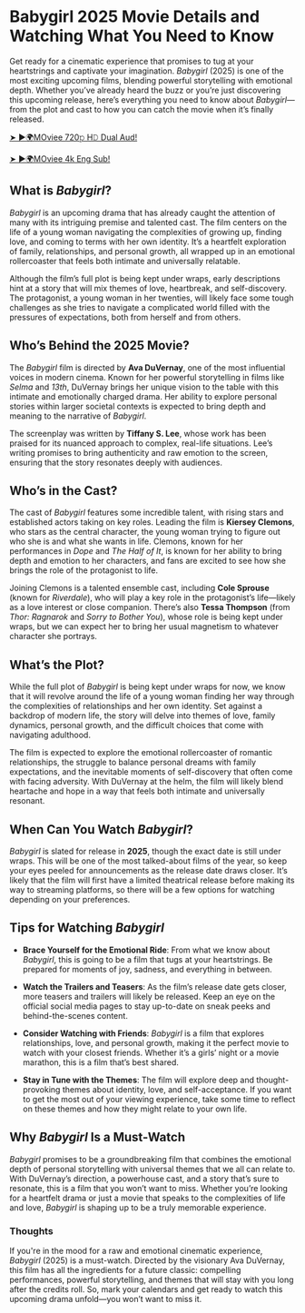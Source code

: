 # Babygirl 2025 Movie Details and Watching What You Need to Know

Get ready for a cinematic experience that promises to tug at your heartstrings and captivate your imagination. *Babygirl* (2025) is one of the most exciting upcoming films, blending powerful storytelling with emotional depth. Whether you’ve already heard the buzz or you’re just discovering this upcoming release, here’s everything you need to know about *Babygirl*—from the plot and cast to how you can catch the movie when it’s finally released.


[➤ ►🌍MOviee 720𝚙 H𝙳 Dual Aud!](https://cinematmx.blogspot.com/2025/01/me27c1git.html)

[➤ ►🌍MOviee 4k Eng Sub!](https://cinematmx.blogspot.com/2025/01/me27c1git.html)

## What is *Babygirl*?

*Babygirl* is an upcoming drama that has already caught the attention of many with its intriguing premise and talented cast. The film centers on the life of a young woman navigating the complexities of growing up, finding love, and coming to terms with her own identity. It’s a heartfelt exploration of family, relationships, and personal growth, all wrapped up in an emotional rollercoaster that feels both intimate and universally relatable.

Although the film’s full plot is being kept under wraps, early descriptions hint at a story that will mix themes of love, heartbreak, and self-discovery. The protagonist, a young woman in her twenties, will likely face some tough challenges as she tries to navigate a complicated world filled with the pressures of expectations, both from herself and from others.

## Who’s Behind the 2025 Movie?


The *Babygirl* film is directed by **Ava DuVernay**, one of the most influential voices in modern cinema. Known for her powerful storytelling in films like *Selma* and *13th*, DuVernay brings her unique vision to the table with this intimate and emotionally charged drama. Her ability to explore personal stories within larger societal contexts is expected to bring depth and meaning to the narrative of *Babygirl*.

The screenplay was written by **Tiffany S. Lee**, whose work has been praised for its nuanced approach to complex, real-life situations. Lee’s writing promises to bring authenticity and raw emotion to the screen, ensuring that the story resonates deeply with audiences.

## Who’s in the Cast?

The cast of *Babygirl* features some incredible talent, with rising stars and established actors taking on key roles. Leading the film is **Kiersey Clemons**, who stars as the central character, the young woman trying to figure out who she is and what she wants in life. Clemons, known for her performances in *Dope* and *The Half of It*, is known for her ability to bring depth and emotion to her characters, and fans are excited to see how she brings the role of the protagonist to life.

Joining Clemons is a talented ensemble cast, including **Cole Sprouse** (known for *Riverdale*), who will play a key role in the protagonist’s life—likely as a love interest or close companion. There’s also **Tessa Thompson** (from *Thor: Ragnarok* and *Sorry to Bother You*), whose role is being kept under wraps, but we can expect her to bring her usual magnetism to whatever character she portrays.

## What’s the Plot?

While the full plot of *Babygirl* is being kept under wraps for now, we know that it will revolve around the life of a young woman finding her way through the complexities of relationships and her own identity. Set against a backdrop of modern life, the story will delve into themes of love, family dynamics, personal growth, and the difficult choices that come with navigating adulthood.

The film is expected to explore the emotional rollercoaster of romantic relationships, the struggle to balance personal dreams with family expectations, and the inevitable moments of self-discovery that often come with facing adversity. With DuVernay at the helm, the film will likely blend heartache and hope in a way that feels both intimate and universally resonant.

## When Can You Watch *Babygirl*?

*Babygirl* is slated for release in **2025**, though the exact date is still under wraps. This will be one of the most talked-about films of the year, so keep your eyes peeled for announcements as the release date draws closer. It’s likely that the film will first have a limited theatrical release before making its way to streaming platforms, so there will be a few options for watching depending on your preferences.

## Tips for Watching *Babygirl*

- **Brace Yourself for the Emotional Ride**: From what we know about *Babygirl*, this is going to be a film that tugs at your heartstrings. Be prepared for moments of joy, sadness, and everything in between.
  
- **Watch the Trailers and Teasers**: As the film’s release date gets closer, more teasers and trailers will likely be released. Keep an eye on the official social media pages to stay up-to-date on sneak peeks and behind-the-scenes content.

- **Consider Watching with Friends**: *Babygirl* is a film that explores relationships, love, and personal growth, making it the perfect movie to watch with your closest friends. Whether it’s a girls’ night or a movie marathon, this is a film that’s best shared.

- **Stay in Tune with the Themes**: The film will explore deep and thought-provoking themes about identity, love, and self-acceptance. If you want to get the most out of your viewing experience, take some time to reflect on these themes and how they might relate to your own life.

## Why *Babygirl* Is a Must-Watch

*Babygirl* promises to be a groundbreaking film that combines the emotional depth of personal storytelling with universal themes that we all can relate to. With DuVernay’s direction, a powerhouse cast, and a story that’s sure to resonate, this is a film that you won’t want to miss. Whether you’re looking for a heartfelt drama or just a movie that speaks to the complexities of life and love, *Babygirl* is shaping up to be a truly memorable experience.

### Thoughts

If you're in the mood for a raw and emotional cinematic experience, *Babygirl* (2025) is a must-watch. Directed by the visionary Ava DuVernay, this film has all the ingredients for a future classic: compelling performances, powerful storytelling, and themes that will stay with you long after the credits roll. So, mark your calendars and get ready to watch this upcoming drama unfold—you won’t want to miss it.
